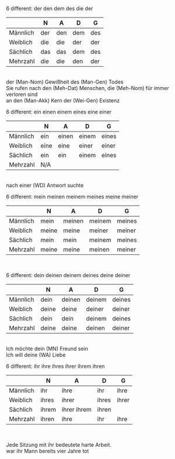 
6 different: der den dem des die der

|        | N   |  A | D  | G |
|-----   | -   |  - | -  | - |
|Männlich| der |den |dem |des| 
|Weiblich| die |die |der |der|
|Sächlich| das |das |dem |des|
|Mehrzahl| die |die |den |der|


<br />
der (Man-Nom) Gewißheit des (Man-Gen) Todes  
<br />
Sie rufen nach den (Meh-Dat) Menschen, die (Meh-Nom) für immer verloren sind 
<br />
an den (Man-Akk) Kern der (Wei-Gen) Existenz 
<br />


<p/>
6 different: ein einen einem eines eine einer

|        | N   |  A | D  | G |
|-----   | -   |  - | -  | - |
|Männlich| ein| einen| einem| eines| 
|Weiblich| eine| eine| einer| einer|
|Sächlich| ein| ein| einem| eines|
|Mehrzahl| N/A


<br />
nach einer (WD) Antwort suchte
<br />




6 different: mein meinen meinem meines meine meiner

|        | N   |  A | D  | G |
|-----   | -   |  - | -  | - |
|Männlich| mein |meinen |meinem |meines|
|Weiblich| meine |meine |meiner |meiner|
|Sächlich| mein  |mein  |meinem |meines|
|Mehrzahl| meine |meine |meinen |meiner|


<br />




6 different: dein deinen deinem deines deine deiner

|        | N   |  A | D  | G |
|-----   | -   |  - | -  | - |
|Männlich| dein |deinen |deinem |deines|
|Weiblich| deine |deine |deiner |deiner|
|Sächlich| dein  |dein  |deinem |deines|
|Mehrzahl| deine |deine |deinen |deiner|

<br />
Ich möchte dein (MN) Freund sein  
<br />
Ich will deine (WA) Liebe 
<p/>


6 different: ihr ihre ihres ihrer ihrem ihren

|        | N   |  A | D  | G |
|-----   | -   |  - | -  | - |
|Männlich| ihr   |ihre  |ihr   |ihre|
|Weiblich| ihres |ihrer |ihres |ihrer|
|Sächlich| ihrem |ihrer ihrem |ihren|
|Mehrzahl| ihren |ihre  |ihr   |ihre|

<br />

Jede Sitzung mit ihr bedeutete harte Arbeit. 
<br />
war ihr Mann bereits vier Jahre tot

<br />


